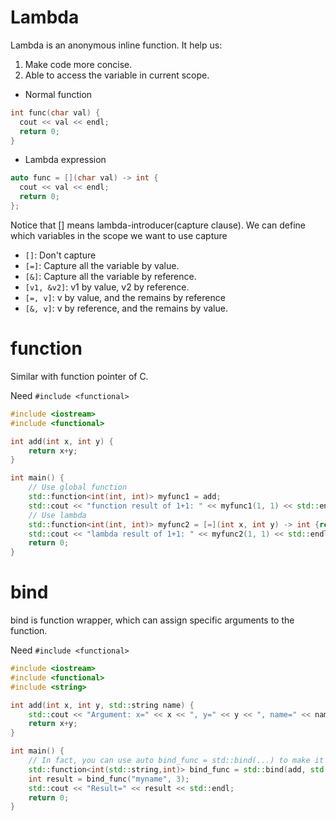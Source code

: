 # Lambda
Lambda is an anonymous inline function. It help us: 

1. Make code more concise.
2. Able to access the variable in current scope.

* Normal function
```c++
int func(char val) {
  cout << val << endl;
  return 0;
}
```
* Lambda expression
```c++
auto func = [](char val) -> int {
  cout << val << endl;
  return 0;
};
```

Notice that [] means lambda-introducer(capture clause). We can define which variables in the scope we want to use capture

* `[]`: Don't capture
* `[=]`: Capture all the variable by value.
* `[&]`: Capture all the variable by reference.
* `[v1, &v2]`: v1 by value, v2 by reference.
* `[=, v]`: v by value, and the remains by reference
* `[&, v]`: v by reference, and the remains by value.

# function

Similar with function pointer of C.

Need `#include <functional>`

```cpp
#include <iostream>
#include <functional>

int add(int x, int y) {
    return x+y;
}

int main() {
    // Use global function
    std::function<int(int, int)> myfunc1 = add;
    std::cout << "function result of 1+1: " << myfunc1(1, 1) << std::endl;
    // Use lambda
    std::function<int(int, int)> myfunc2 = [=](int x, int y) -> int {return x + y;};
    std::cout << "lambda result of 1+1: " << myfunc2(1, 1) << std::endl;
    return 0;
}
```

# bind

bind is function wrapper, which can assign specific arguments to the function.

Need `#include <functional>`

```cpp
#include <iostream>
#include <functional>
#include <string>

int add(int x, int y, std::string name) {
    std::cout << "Argument: x=" << x << ", y=" << y << ", name=" << name << std::endl;
    return x+y;
}

int main() {
    // In fact, you can use auto bind_func = std::bind(...) to make it easier
    std::function<int(std::string,int)> bind_func = std::bind(add, std::placeholders::_2, 1, std::placeholders::_1);
    int result = bind_func("myname", 3);
    std::cout << "Result=" << result << std::endl;
    return 0;
}
```
